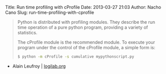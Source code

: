 Title: Run time profiling with cProfile
Date: 2013-03-27 21:03
Author: Nacho Cano
Slug: run-time-profiling-with-cprofile

> Python is distributed with profiling modules. They describe the run
> time operation of a pure python program, providing a variety of
> statistics.
>
> The cProfile module is the recommended module. To execute your program
> under the control of the cProfile module, a simple form is:
>
> ```bash
> $ python -m cProfile -s cumulative mypythonscript.py
> ```

- Alain Leufroy | [logilab.org][]

  [logilab.org]: http://www.logilab.org/blogentry/104898
    "Run time profiling with cProfile"

